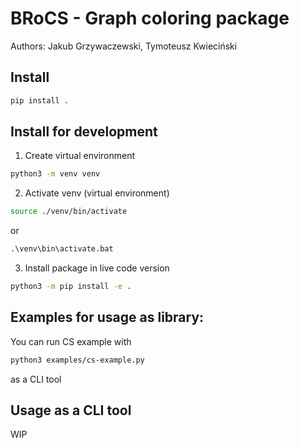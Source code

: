 # BRoCS - Graph coloring package

Authors: Jakub Grzywaczewski, Tymoteusz Kwieciński

## Install
```bash
pip install .
```

## Install for development

1. Create virtual environment
```bash
python3 -m venv venv
```

2. Activate venv (virtual environment)
```bash
source ./venv/bin/activate
```
or 

```bat
.\venv\bin\activate.bat
```

3. Install package in live code version
```bash
python3 -m pip install -e .
```

## Examples for usage as library:
You can run CS example with
```bash
python3 examples/cs-example.py
```
 as a CLI tool
## Usage as a CLI tool
WIP

